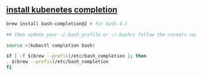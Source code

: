 ## [install kubenetes completion](https://medium.com/merapar/fixing-bash-autocompletion-on-macos-for-kubectl-and-kops-e87f019652e8)

```bash
brew install bash-completion@2 # for bash 4.1

## then update your ~/.bash_profile or ~/.bashrc follow the caveats section

source <(kubectl completion bash)

if [ -f $(brew --prefix)/etc/bash_completion ]; then 
. $(brew --prefix)/etc/bash_completion
fi
```
